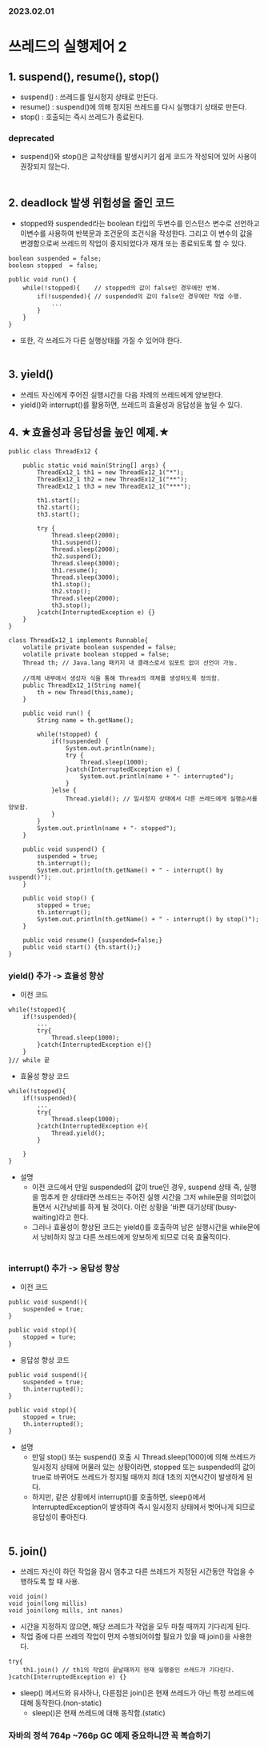 ### 2023.02.01
# 쓰레드의 실행제어 2
## 1. suspend(), resume(), stop()
- suspend() : 쓰레드를 일시정지 상태로 만든다.
- resume() : suspend()에 의해 정지된 쓰레드를 다시 실행대기 상태로 만든다.
- stop() : 호출되는 즉시 쓰레드가 종료된다.
### deprecated
- suspend()와 stop()은 교착상태를 발생시키기 쉽게 코드가 작성되어 있어 사용이 권장되지 않는다.<br><br>
## 2. deadlock 발생 위험성을 줄인 코드
- stopped와 suspended라는 boolean 타입의 두변수를 인스턴스 변수로 선언하고 이변수를 사용하여 반복문과 조건문의 조건식을 작성한다. 그리고 이 변수의 값을 변경함으로써 쓰레드의 작업이 중지되었다가 재개 또는 종료되도록 할 수 있다.

```
boolean suspended = false;
boolean stopped  = false;

public void run() {
    while(!stopped){    // stopped의 값이 false인 경우에만 반복.
        if(!suspended){ // suspended의 값이 false인 경우에만 작업 수행.
            ...
        }
    }
}

```
- 또한, 각 쓰레드가 다른 실행상태를 가질 수 있어야 한다.<br><br>
## 3. yield()
- 쓰레드 자신에게 주어진 실행시간을 다음 차례의 쓰레드에게 양보한다.
- yield()와 interrupt()를 활용하면, 쓰레드의 효율성과 응답성을 높일 수 있다.
## 4. ★효율성과 응답성을 높인 예제.★
```
public class ThreadEx12 {

	public static void main(String[] args) {
		ThreadEx12_1 th1 = new ThreadEx12_1("*");
		ThreadEx12_1 th2 = new ThreadEx12_1("**");
		ThreadEx12_1 th3 = new ThreadEx12_1("***");
		
		th1.start();
		th2.start();
		th3.start();
		
		try {
			Thread.sleep(2000);
			th1.suspend();
			Thread.sleep(2000);
			th2.suspend();
			Thread.sleep(3000);
			th1.resume();
			Thread.sleep(3000);
			th1.stop();
			th2.stop();
			Thread.sleep(2000);
			th3.stop();
		}catch(InterruptedException e) {}
	}
}

class ThreadEx12_1 implements Runnable{
	volatile private boolean suspended = false;
	volatile private boolean stopped = false;
	Thread th; // Java.lang 패키지 내 클래스로서 임포트 없이 선언이 가능.
	
	//객체 내부에서 생성자 식을 통해 Thread의 객체를 생성하도록 정의함.
	public ThreadEx12_1(String name){
		th = new Thread(this,name);
	}
	
	public void run() {
		String name = th.getName();
		
		while(!stopped) {
			if(!suspended) {
				System.out.println(name);
				try {
					Thread.sleep(1000);
				}catch(InterruptedException e) {
					System.out.println(name + "- interrupted");
				}
			}else {
				Thread.yield(); // 일시정지 상태에서 다른 쓰레드에게 실행순서를 양보함.
			}
		}
		System.out.println(name + "- stopped");
	}
	
	public void suspend() {
		suspended = true;
		th.interrupt(); 
		System.out.println(th.getName() + " - interrupt() by suspend()");
	}
	
	public void stop() {
		stopped = true;
		th.interrupt();
		System.out.println(th.getName() + " - interrupt() by stop()");
	}
	
	public void resume() {suspended=false;}
	public void start() {th.start();}
}

```
### yield() 추가 -> 효율성 향상
- 이전 코드
```
while(!stopped){
    if(!suspended){
        ...
        try{
            Thread.sleep(1000);
        }catch(InterruptedException e){}
    }
}// while 끝
```
- 효율성 향상 코드
```
while(!stopped){
    if(!suspended){
        ...
        try{
            Thread.sleep(1000);
        }catch(InterruptedException e){
            Thread.yield();
        }

    }
}
```
- 설명
    - 이전 코드에서 만일 suspended의 값이 true인 경우, suspend 상태 즉, 실행을 멈추게 한 상태라면 쓰레드는 주어진 실행 시간을 그저 while문을 의미없이 돌면서 시간낭비를 하게 될 것이다. 이런 상황을 '바쁜 대기상태'(busy-waiting)라고 한다.
    - 그러나 효율성이 향상된 코드는 yield()를 호출하여 남은 실행시간을 while문에서 낭비하지 않고 다른 쓰레드에게 양보하게 되므로 더욱 효율적이다.<br><br>

### interrupt() 추가 -> 응답성 향상
- 이전 코드
```
public void suspend(){
    suspended = true;
}

public void stop(){
    stopped = ture;
}
```
- 응답성 향상 코드
```
public void suspend(){
    suspended = true;
    th.interrupted();
}

public void stop(){
    stopped = true;
    th.interrupted();
}
```
- 설명
    - 만일 stop() 또는 suspend() 호출 시 Thread.sleep(1000)에 의해 쓰레드가 일시정지 상태에 머물러 있는 상황이라면, stopped 또는 suspended의 값이 true로 바뀌어도 쓰레드가 정지될 때까지 최대 1초의 지연시간이 발생하게 된다.
    - 하지만, 같은 상황에서 interrupt()를 호출하면, sleep()에서 InterruptedException이 발생하여 즉시 일시정지 상태에서 벗어나게 되므로 응답성이 좋아진다.<br><br>
## 5. join()
- 쓰레드 자신이 하던 작업을 잠시 멈추고 다른 쓰레드가 지정된 시간동안 작업을 수행하도록 할 때 사용.
```
void join()
void join(long millis)
void join(long mills, int nanos)
```
- 시간을 지정하지 않으면, 해당 쓰레드가 작업을 모두 마칠 때까지 기다리게 된다.
- 작업 중에 다른 쓰레의 작업이 먼저 수행되어야할 필요가 있을 때 join()을 사용한다.
```
try{
    th1.join() // th1의 작업이 끝날때까지 현재 실행중인 쓰레드가 기다린다.
}catch(InterruptedException e) {}
```
- sleep() 메서드와 유사하나, 다른점은 join()은 현재 쓰레드가 아닌 특정 쓰레드에 대해 동작한다.(non-static)
    - sleep()은 현재 쓰레드에 대해 동작함.(static)
### 자바의 정석 764p ~766p GC 예제 중요하니깐 꼭 복습하기